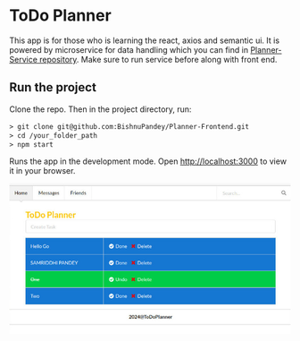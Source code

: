 # ToDo Planner

This app is for those who is learning the react, axios and semantic ui. It is powered by microservice for data handling which you can find in [Planner-Service repository](https://github.com/BishnuPandey/Planner-Service.git). Make sure to run service before along with front end.

## Run the project

Clone the repo. Then in the project directory, run:

```
> git clone git@github.com:BishnuPandey/Planner-Frontend.git
> cd /your_folder_path
> npm start
```

Runs the app in the development mode.
Open [http://localhost:3000](http://localhost:3000) to view it in your browser.


![Planner HomePage](./public/image/plannerHome.jpg "Planner View")
